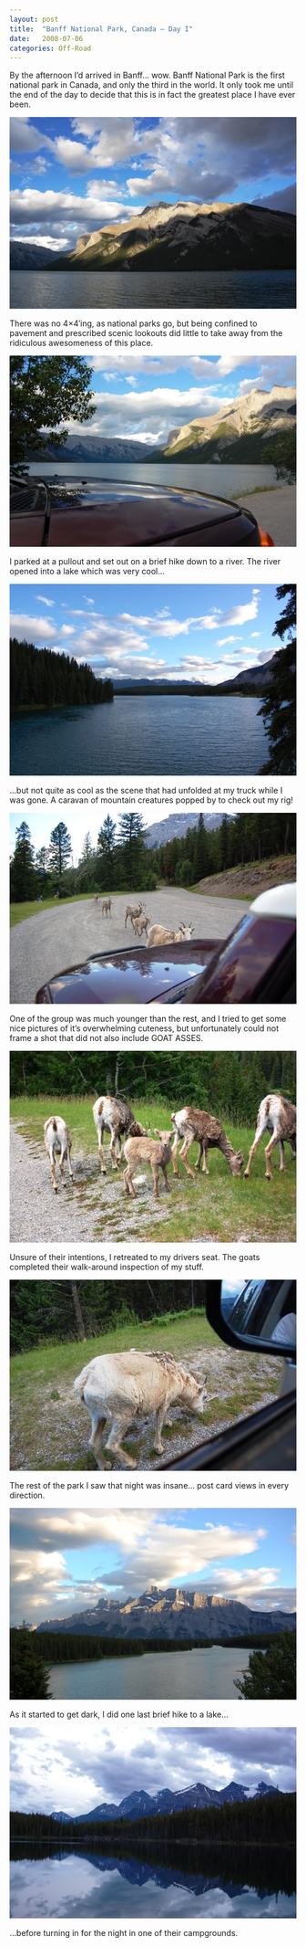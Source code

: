```yaml
---
layout: post
title:  "Banff National Park, Canada – Day I"
date:   2008-07-06
categories: Off-Road
---
```


By the afternoon I’d arrived in Banff… wow. Banff National Park is the first national park in Canada, and only the third in the world. It only took me until the end of the day to decide that this is in fact the greatest place I have ever been. 

![](/assets/img/2008-07-06-cde-17/DSC_0472.jpg)

There was no 4×4′ing, as national parks go, but being confined to pavement and prescribed scenic lookouts did little to take away from the ridiculous awesomeness of this place. 

![](/assets/img/2008-07-06-cde-17/DSC_0478.jpg)

I parked at a pullout and set out on a brief hike down to a river. The river opened into a lake which was very cool…

![](/assets/img/2008-07-06-cde-17/DSC_0485.jpg)

…but not quite as cool as the scene that had unfolded at my truck while I was gone. A caravan of mountain creatures popped by to check out my rig! 

![](/assets/img/2008-07-06-cde-17/DSC_0501.jpg)

One of the group was much younger than the rest, and I tried to get some nice pictures of it’s overwhelming cuteness, but unfortunately could not frame a shot that did not also include GOAT ASSES. 

![](/assets/img/2008-07-06-cde-17/DSC_0515.jpg)

Unsure of their intentions, I retreated to my drivers seat. The goats completed their walk-around inspection of my stuff. 

![](/assets/img/2008-07-06-cde-17/DSC_0523.jpg)

The rest of the park I saw that night was insane… post card views in every direction. 

![](/assets/img/2008-07-06-cde-17/DSC_0534.jpg)

As it started to get dark, I did one last brief hike to a lake… 

![](/assets/img/2008-07-06-cde-17/DSC_0554.jpg)

…before turning in for the night in one of their campgrounds.